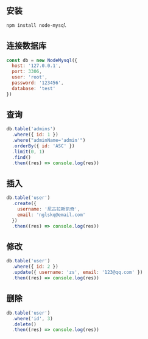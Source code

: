 ## 安装

```bash
npm install node-mysql
```

## 连接数据库

```js
const db = new NodeMysql({
  host: '127.0.0.1',
  port: 3306,
  user: 'root',
  password: '123456',
  database: 'test'
})
```

## 查询

```js
db.table('admins')
  .where({ id: 1 })
  .where("adminName='admin'")
  .orderBy({ id: 'ASC' })
  .limit(0, 1)
  .find()
  .then((res) => console.log(res))
```

## 插入

```js
db.table('user')
  .create({
    username: '尼古拉斯凯奇',
    email: 'nglskq@email.com'
  })
  .then((res) => console.log(res))
```

## 修改

```js
db.table('user')
  .where({ id: 2 })
  .update({ username: 'zs', email: '123@qq.com' })
  .then((res) => console.log(res))
```

## 删除

```js
db.table('user')
  .where('id', 3)
  .delete()
  .then((res) => console.log(res))
```
